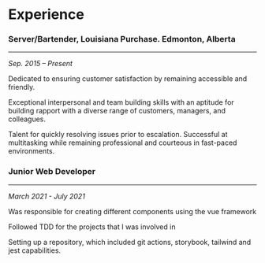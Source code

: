 # Experience

### Server/Bartender, Louisiana Purchase. Edmonton, Alberta
---
*Sep. 2015 – Present*

Dedicated to ensuring customer satisfaction by remaining accessible and friendly.

Exceptional interpersonal and team building skills with an aptitude for building rapport with a diverse range of customers, managers, and colleagues.

Talent for quickly resolving issues prior to escalation.
Successful at multitasking while remaining professional and courteous in fast-paced environments. 


### Junior Web Developer
---
*March 2021 - July 2021*

Was responsible for creating different components using the vue framework

Followed TDD for the projects that I was involved in

Setting up a repository, which included git actions, storybook, tailwind and jest capabilities.